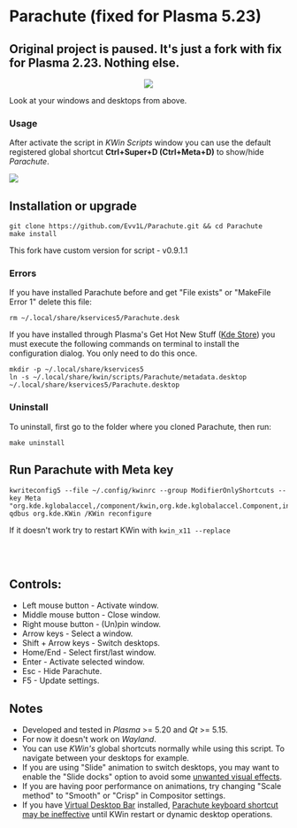 # Parachute (fixed for Plasma 5.23)

## Original project is paused. It's just a fork with fix for Plasma 2.23. Nothing else. 

<p align="center">
  <img src="parachute.svg">
</p>

Look at your windows and desktops from above.
### Usage
After activate the script in *KWin Scripts* window you can use the default registered global shortcut **Ctrl+Super+D (Ctrl+Meta+D)** to show/hide *Parachute*.

![](parachute.png)

## Installation or upgrade

  ```
  git clone https://github.com/Evv1L/Parachute.git && cd Parachute
  make install
  ```
 This fork have custom version for script - v0.9.1.1
 ### Errors
If you have installed Parachute before and get "File exists" or "MakeFile Error 1" delete this file:
```
rm ~/.local/share/kservices5/Parachute.desk
```

If you have installed through Plasma's Get Hot New Stuff ([Kde Store](https://store.kde.org/p/1370195/)) you must execute the following commands on terminal to install the configuration dialog. You only need to do this once.

  ```
  mkdir -p ~/.local/share/kservices5
  ln -s ~/.local/share/kwin/scripts/Parachute/metadata.desktop ~/.local/share/kservices5/Parachute.desktop
  ```

### Uninstall
To uninstall, first go to the folder where you cloned Parachute, then run:

  ```
  make uninstall
  ```

## Run Parachute with Meta key
```
kwriteconfig5 --file ~/.config/kwinrc --group ModifierOnlyShortcuts --key Meta "org.kde.kglobalaccel,/component/kwin,org.kde.kglobalaccel.Component,invokeShortcut,Parachute"
qdbus org.kde.KWin /KWin reconfigure
```
If it doesn't work try to restart KWin with `kwin_x11 --replace`


<br>
<br>

## Controls:
* Left mouse button - Activate window.
* Middle mouse button - Close window.
* Right mouse button - (Un)pin window.
* Arrow keys - Select a window.
* Shift + Arrow keys - Switch desktops.
* Home/End - Select first/last window.
* Enter - Activate selected window.
* Esc - Hide Parachute.
* F5 - Update settings.

## Notes

* Developed and tested in *Plasma* >= 5.20 and *Qt* >= 5.15.
* For now it doesn't work on *Wayland*.
* You can use *KWin's* global shortcuts normally while using this script. To navigate between your desktops for example.
* If you are using "Slide" animation to switch desktops, you may want to enable the "Slide docks" option to avoid some [unwanted visual effects](https://github.com/tcorreabr/Parachute/issues/1).
* If you are having poor performance on animations, try changing "Scale method" to "Smooth" or "Crisp" in Compositor settings.
* If you have [Virtual Desktop Bar](https://github.com/wsdfhjxc/virtual-desktop-bar) installed, [Parachute keyboard shortcut may be ineffective](https://github.com/tcorreabr/Parachute/issues/14) until KWin restart or dynamic desktop operations.
